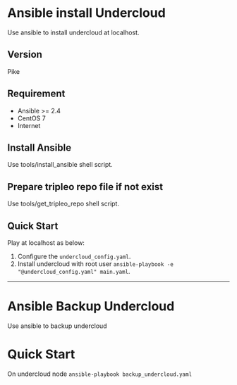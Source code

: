 # Ansible install Undercloud
Use ansible to install undercloud at localhost.

## Version
Pike

## Requirement
* Ansible >= 2.4
* CentOS 7
* Internet

## Install Ansible
Use tools/install_ansible shell script.

## Prepare tripleo repo file if not exist
Use tools/get_tripleo_repo shell script.

## Quick Start
Play at localhost as below:
1. Configure the `undercloud_config.yaml`.
2. Install undercloud with root user `ansible-playbook -e "@undercloud_config.yaml" main.yaml`.

---
# Ansible Backup Undercloud
Use ansible to backup undercloud

# Quick Start
On undercloud node `ansible-playbook backup_undercloud.yaml`
